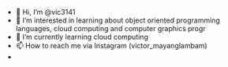 - 👋 Hi, I’m @vic3141
- 👀 I’m interested in learning about object oriented programming languages, cloud computing and computer graphics progr
- 🌱 I’m currently learning cloud computing 
- 📫 How to reach me via Instagram (victor_mayanglambam)
- 

<!---
vic3141/vic3141 is a ✨ special ✨ repository because its `README.md` (this file) appears on your GitHub profile.
You can click the Preview link to take a look at your changes.
--->
